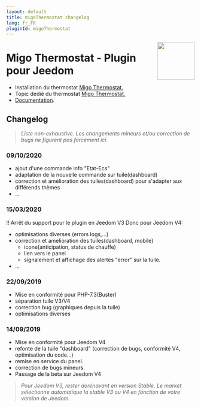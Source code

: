 ```yaml
---
layout: default
title: migoThermostat changelog
lang: fr_FR
pluginId: migoThermostat
---
```

<img align="right" src="../images/migoThermostat_icon.png" width="100">

# Migo Thermostat - Plugin pour Jeedom

* Installation du thermostat [Migo Thermostat.](https://limad.github.io/plugin-migoThermostat/fr_FR/#tocAnchor-1-3)
* Topic dedié du thermostat [Migo Thermostat.](https://www.jeedom.com/forum/viewtopic.php?p=764669#p764669)
* [Documentation](index.md).

## Changelog
>*Liste non-exhaustive. Les changements mineurs et/ou correction de bugs ne figurent pas forcément ici.*
### 09/10/2020
* ajout d'une commande info "Etat-Ecs"
* adaptation de la nouvelle commande sur tuile(dashboard)
* correction et amélioration des tuiles(dashboard) pour s'adapter aux différends thèmes
* ...
### 15/03/2020
!! Arrêt du support pour le plugin en Jeedom V3
Donc pour Jeedom V4:
* optimisations diverses (errors logs,...)
* correction et amelioration des tuiles(dashboard, mobile)
  - icone(anticipation, status de chauffe)
  - lien vers le panel
  - signalement et affichage des alertes "error" sur la tuile.
* ...
### 22/09/2019
* Mise en conformité pour PHP-7.3(Buster)
* séparation tuile V3/V4
* correction bug (graphiques depuis la tuile)
* optimisations diverses
### 14/09/2019
* Mise en conformité pour Jeedom V4
* refonte de la tuile "dashboard" (correction de bugs, conformité V4, optimisation du code...)
* remise en service du panel.
* correction de bugs mineurs.
* Passage de la beta sur Jeedom V4

>   *Pour Jeedom V3, rester dorénavant en version Stable. Le market sélectionne automatique la stable V3 ou V4 en fonction de votre version de Jeedom.*
